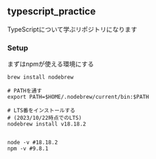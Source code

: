 ## typescript_practice

TypeScriptについて学ぶリポジトリになります

### Setup

まずはnpmが使える環境にする

```
brew install nodebrew

# PATHを通す
export PATH=$HOME/.nodebrew/current/bin:$PATH

# LTS番をインストールする
# (2023/10/22時点でのLTS)
nodebrew install v18.18.2


node -v #18.18.2
npm -v #9.8.1
```
